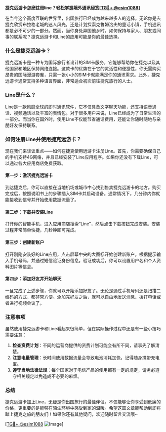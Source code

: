 **捷克远游卡怎麽註冊line？轻松掌握境外通讯秘笈[[TG💪+ @esim1088](https://t.me/s/esim1088)]**

在当今这个高度互联的世界里，出国旅行已经成为越来越多人的选择。无论你是去捷克欣赏布拉格老城的迷人风光，还是计划探索克鲁姆洛夫的童话小镇，手机通讯都是必不可少的一部分。然而，当你身处异国他乡时，如何保持与家人、朋友或同事的联系呢？捷克远游卡和Line的应用可能是你的最佳选择。

### 什么是捷克远游卡？

捷克远游卡是一种专为国际旅行者设计的SIM卡服务，它能够帮助你在捷克以及其他国家和地区保持网络连接。这款卡的优势在于它的灵活性和便捷性，你无需购买昂贵的国际漫游套餐，只需一张小小的SIM卡就能满足你的通讯需求。此外，捷克远游卡通常支持多种语言界面，非常适合初次前往捷克旅行的人士。

### Line是什么？

Line是一款风靡全球的即时通讯软件，它不仅具备文字聊天功能，还支持语音通话、视频通话以及丰富的表情包。对于很多用户来说，Line已经成为了日常生活的一部分。而当你在国外时，使用Line不仅能节省通话费用，还能让你随时随地与亲朋好友保持联系。

### 如何注册Line并使用捷克远游卡？

现在我们来谈谈重点——如何在捷克使用远游卡注册Line。首先，你需要确保自己的手机支持4G网络，并且已经安装了Line应用程序。如果你还没有下载Line，可以通过各大应用商店免费获取。

#### 第一步：激活捷克远游卡

到达捷克后，你可以直接在当地机场或城市中心找到售卖捷克远游卡的地方。购买完成后，按照说明书上的步骤插入SIM卡并启动设备。通常情况下，几分钟内你就能接收到信号并开始使用数据流量了。

#### 第二步：下载并安装Line

打开你的智能手机，进入应用商店搜索“Line”，然后点击下载按钮完成安装。安装过程非常简单快捷，几秒钟即可完成。

#### 第三步：创建新账户

打开刚刚安装好的Line应用，点击屏幕中央的大图标开始创建新账户。根据提示输入手机号码，并通过短信验证身份信息。验证成功后，你可以设置用户名和个人资料图片等信息。

#### 第四步：添加好友并开始聊天

一旦完成了上述步骤，你就可以开始添加好友了。无论是通过手机号码还是扫描二维码的方式，都非常方便。添加完好友之后，就可以自由地发送消息、拨打电话或者进行视频会议了。

### 注意事项

虽然使用捷克远游卡和Line看起来很简单，但在实际操作过程中还是有一些小技巧需要注意：

1. **检查资费计划**：不同的运营商提供的资费计划可能会有所不同，请事先了解清楚。
2. **注意电量管理**：长时间使用数据流量会导致电池消耗加快，记得随身携带充电宝。
3. **遵守当地法律法规**：每个国家对于电信产品的使用都有一定的规定，请务必遵守相关规定以免造成不必要的麻烦。

### 总结

捷克远游卡加上Line，无疑是你出国旅行的最佳伴侣。不仅能够让你享受到低廉的价格，更重要的是能够在陌生环境中感受到家的温暖。希望这篇文章能帮助到即将踏上捷克之旅的朋友们！如果你还有其他疑问，欢迎随时留言交流哦~

[[TG💪+ @esim1088](https://t.me/s/esim1088) ![Image](https://i.postimg.cc/4NQfJmqS/Snipaste-2025-05-13-00-14-12.png)]